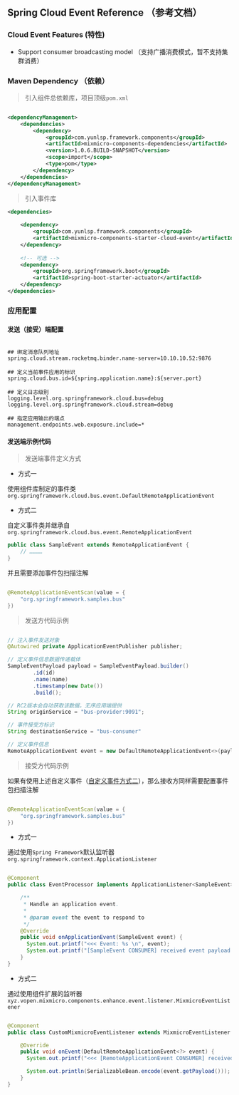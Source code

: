 ## Spring Cloud Event Reference （参考文档）

### Cloud Event Features (特性)

- Support consumer broadcasting model （支持广播消费模式，暂不支持集群消费）


### Maven Dependency （依赖）

> 引入组件总依赖库，项目顶级`pom.xml`

```xml

<dependencyManagement>
    <dependencies>
        <dependency>
            <groupId>com.yunlsp.framework.components</groupId>
            <artifactId>mixmicro-components-dependencies</artifactId>
            <version>1.0.6.BUILD-SNAPSHOT</version>
            <scope>import</scope>
            <type>pom</type>
        </dependency>
    </dependencies>
</dependencyManagement>

```

> 引入事件库

```xml
<dependencies>
    
    <dependency>
        <groupId>com.yunlsp.framework.components</groupId>
        <artifactId>mixmicro-components-starter-cloud-event</artifactId>
    </dependency>
    
    <!-- 可选 -->
    <dependency>
        <groupId>org.springframework.boot</groupId>
        <artifactId>spring-boot-starter-actuator</artifactId>
    </dependency>
</dependencies>

```

### 应用配置

#### 发送（接受）端配置

```properties

## 绑定消息队列地址
spring.cloud.stream.rocketmq.binder.name-server=10.10.10.52:9876

## 定义当前事件应用的标识
spring.cloud.bus.id=${spring.application.name}:${server.port}

## 定义日志级别
logging.level.org.springframework.cloud.bus=debug
logging.level.org.springframework.cloud.stream=debug

## 指定应用输出的端点
management.endpoints.web.exposure.include=*

```

#### 发送端示例代码

> 发送端事件定义方式

- 方式一

使用组件库制定的事件类 `org.springframework.cloud.bus.event.DefaultRemoteApplicationEvent`


- 方式二

自定义事件类并继承自 `org.springframework.cloud.bus.event.RemoteApplicationEvent`

```java
public class SampleEvent extends RemoteApplicationEvent { 
    // …………
}
```


并且需要添加事件包扫描注解

```java

@RemoteApplicationEventScan(value = {
    "org.springframework.samples.bus"
})

```

> 发送方代码示例


```java

// 注入事件发送对象
@Autowired private ApplicationEventPublisher publisher;

// 定义事件信息数据传递载体
SampleEventPayload payload = SampleEventPayload.builder()
        .id(id)
        .name(name)
        .timestamp(new Date())
        .build();

// RC2版本会自动获取该数据，无序应用端提供
String originService = "bus-provider:9091";

// 事件接受方标识
String destinationService = "bus-consumer"

// 定义事件信息
RemoteApplicationEvent event = new DefaultRemoteApplicationEvent<>(payload, this, originService, destinationService);


```


> 接受方代码示例

如果有使用上述自定义事件（[自定义事件方式二](#发送端示例代码)），那么接收方同样需要配置事件包扫描注解

```java

@RemoteApplicationEventScan(value = {
    "org.springframework.samples.bus"
})

```

- 方式一

通过使用`Spring Framework`默认监听器`org.springframework.context.ApplicationListener`

```java

@Component
public class EventProcessor implements ApplicationListener<SampleEvent> {

    /**
     * Handle an application event.
     *
     * @param event the event to respond to
     */
    @Override
    public void onApplicationEvent(SampleEvent event) {
      System.out.printf("<<< Event: %s \n", event);
      System.out.printf("[SampleEvent CONSUMER] received event payload: %s \n", event.getPayload());
    }
}

```

- 方式二

通过使用组件扩展的监听器 `xyz.vopen.mixmicro.components.enhance.event.listener.MixmicroEventListener`

```java

@Component
public class CustomMixmicroEventListener extends MixmicroEventListener {

    @Override
    public void onEvent(DefaultRemoteApplicationEvent<?> event) {
      System.out.printf("<<< [RemoteApplicationEvent CONSUMER] received event payload: %s \n", event);

      System.out.println(SerializableBean.encode(event.getPayload()));
    }
}

```





